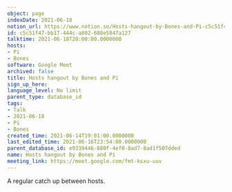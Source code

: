 ```yaml
---
object: page
indexDate: 2021-06-18
notion_url: https://www.notion.so/Hosts-hangout-by-Bones-and-Pi-c5c51f47bb17444ca802688e5847a127
id: c5c51f47-bb17-444c-a802-688e5847a127
talktime: 2021-06-18T20:00:00.0000000
hosts:
- Pi
- Bones
software: Google Meet
archived: false
title: Hosts hangout by Bones and Pi
sign_up_here: 
language_level: No limit
parent_type: database_id
tags:
- Talk
- 2021-06-18
- Pi
- Bones
created_time: 2021-06-14T19:01:00.0000000
last_edited_time: 2021-06-16T23:54:00.0000000
parent_database_id: e9339446-880f-4ef0-8ad7-8ad1f507dded
name: Hosts hangout by Bones and Pi
meeting_link: https://meet.google.com/fmt-ksxu-uuv
---
```


A regular catch up between hosts.



